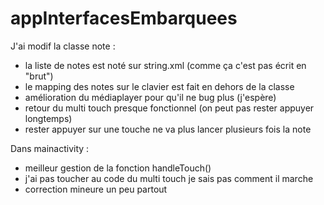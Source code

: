 # appInterfacesEmbarquees

J'ai modif la classe note :
- la liste de notes est noté sur string.xml (comme ça c'est pas écrit en "brut")
- le mapping des notes sur le clavier est fait en dehors de la classe
- amélioration du médiaplayer pour qu'il ne bug plus (j'espère)
- retour du multi touch presque fonctionnel (on peut pas rester appuyer longtemps)
- rester appuyer sur une touche ne va plus lancer plusieurs fois la note

Dans mainactivity :
- meilleur gestion de la fonction handleTouch()
- j'ai pas toucher au code du multi touch je sais pas comment il marche
- correction mineure un peu partout
